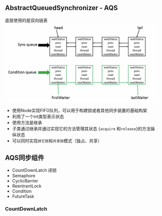 ## AbstractQueuedSynchronizer - AQS  
底层使用的是双向链表  
![AQS底层实现](AQS底层实现.png)  
- 使用Node实现FIFO队列，可以用于构建锁或者其他同步装置的基础构架  
- 利用了一个int类型表示状态  
- 使用方法是继承  
- 子类通过继承并通过实现它的方法管理其状态 {`acquire` 和`release`}的方法操纵状态  
- 可以同时实现`排它锁`和`共享锁`模式（独占、共享）  
## AQS同步组件  
- CountDownLatch  闭锁  
- Semaphore  
- CyclicBarrier  
- ReentrantLock  
- Condition  
- FutureTask  
### CountDownLatch  
